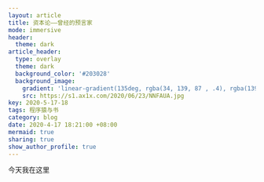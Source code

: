 ```yaml
---
layout: article
title: 资本论——曾经的预言家
mode: immersive
header:
  theme: dark
article_header:
  type: overlay
  theme: dark
  background_color: '#203028'
  background_image:
    gradient: 'linear-gradient(135deg, rgba(34, 139, 87 , .4), rgba(139, 34, 139, .4))'
    src: https://s1.ax1x.com/2020/06/23/NNFAUA.jpg
key: 2020-5-17-18
tags: 程序猿与书
category: blog
date: 2020-4-17 18:21:00 +08:00
mermaid: true
sharing: true
show_author_profile: true
---
```


今天我在这里
